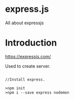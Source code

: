 # express.js
All about expressjs

# Introduction 
https://expressjs.com/

Used to create server.



```node

//Install express.

>npm init
>npm i --save express nodemon 

```



